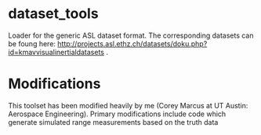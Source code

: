 # dataset_tools
Loader for the generic ASL dataset format. The corresponding datasets can be foung here: http://projects.asl.ethz.ch/datasets/doku.php?id=kmavvisualinertialdatasets .

# Modifications
This toolset has been modified heavily by me (Corey Marcus at UT Austin: Aerospace Engineering). Primary modifications include code which generate simulated range measurements based on the truth data
